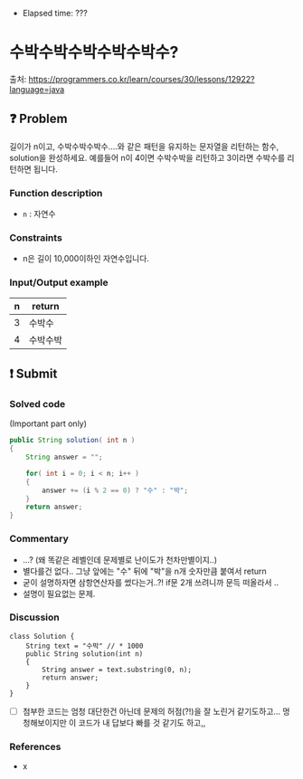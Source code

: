 - Elapsed time: ???

# 수박수박수박수박수박수?
출처: https://programmers.co.kr/learn/courses/30/lessons/12922?language=java

## :question: Problem
길이가 n이고, 수박수박수박수....와 같은 패턴을 유지하는 문자열을 리턴하는 함수, solution을 완성하세요. 예를들어 n이 4이면 수박수박을 리턴하고 3이라면 수박수를 리턴하면 됩니다.

### Function description
- `n` : 자연수

### Constraints
- n은 길이 10,000이하인 자연수입니다.

### Input/Output example
| n   | return   |
| --- | -------- |
| 3   | 수박수   |
| 4   | 수박수박 |

## :exclamation: Submit
### Solved code
(Important part only)
``` java
public String solution( int n )
{
    String answer = "";

    for( int i = 0; i < n; i++ )
    {
        answer += (i % 2 == 0) ? "수" : "박";
    }
    return answer;
}
```

### Commentary
- ...? (왜 똑같은 레벨인데 문제별로 난이도가 천차만별이지..)
- 별다를건 없다.. 그냥 앞에는 "수" 뒤에 "박"을 n개 숫자만큼 붙여서 return
- 굳이 설명하자면 삼항연산자를 썼다는거..?! if문 2개 쓰려니까 문득 떠올라서 ..
- 설명이 필요없는 문제.

### Discussion
```
class Solution {
    String text = "수박" // * 1000
    public String solution(int n)
    {
        String answer = text.substring(0, n);
        return answer;
    }
}
```
- [ ] 첨부한 코드는 엄청 대단한건 아닌데 문제의 허점(?!)을 잘 노린거 같기도하고... 멍청해보이지만 이 코드가 내 답보다 빠를 것 같기도 하고,,

### References
- x